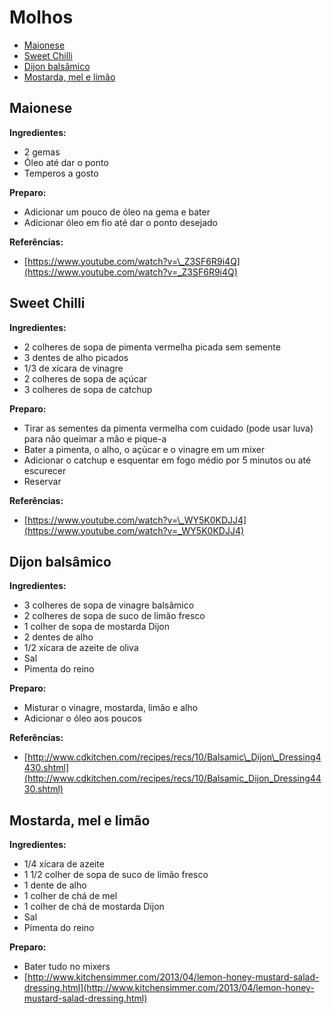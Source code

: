 # Molhos

* [Maionese](molhos.md#maionese)
* [Sweet Chilli](molhos.md#sweet-chilli)
* [Dijon balsâmico](molhos.md#dijon-balsâmico)
* [Mostarda, mel e limão](molhos.md#mostarda-mel-e-limão)

## Maionese

**Ingredientes:**

* 2 gemas
* Óleo até dar o ponto
* Temperos a gosto

**Preparo:**

* Adicionar um pouco de óleo na gema e bater
* Adicionar óleo em fio até dar o ponto desejado

**Referências:**

* [https://www.youtube.com/watch?v=\_Z3SF6R9i4Q](https://www.youtube.com/watch?v=_Z3SF6R9i4Q)

## Sweet Chilli

**Ingredientes:**

* 2 colheres de sopa de pimenta vermelha picada sem semente
* 3 dentes de alho picados
* 1/3 de xícara de vinagre
* 2 colheres de sopa de açúcar
* 3 colheres de sopa de catchup

**Preparo:**

* Tirar as sementes da pimenta vermelha com cuidado \(pode usar luva\) para não queimar a mão e pique-a
* Bater a pimenta, o alho, o açúcar e o vinagre em um mixer
* Adicionar o catchup e esquentar em fogo médio por 5 minutos ou até escurecer
* Reservar

**Referências:**

* [https://www.youtube.com/watch?v=\_WY5K0KDJJ4](https://www.youtube.com/watch?v=_WY5K0KDJJ4)

## Dijon balsâmico

**Ingredientes:**

* 3 colheres de sopa de vinagre balsâmico
* 2 colheres de sopa de suco de limão fresco
* 1 colher de sopa de mostarda Dijon
* 2 dentes de alho
* 1/2 xícara de azeite de oliva
* Sal
* Pimenta do reino

**Preparo:**

* Misturar o vinagre, mostarda, limão e alho
* Adicionar o óleo aos poucos

**Referências:**

* [http://www.cdkitchen.com/recipes/recs/10/Balsamic\_Dijon\_Dressing4430.shtml](http://www.cdkitchen.com/recipes/recs/10/Balsamic_Dijon_Dressing4430.shtml)

## Mostarda, mel e limão

**Ingredientes:**

* 1/4 xícara de azeite
* 1 1/2 colher de sopa de suco de limão fresco
* 1 dente de alho
* 1 colher de chá de mel
* 1 colher de chá de mostarda Dijon
* Sal
* Pimenta do reino

**Preparo:**

* Bater tudo no mixers
* [http://www.kitchensimmer.com/2013/04/lemon-honey-mustard-salad-dressing.html](http://www.kitchensimmer.com/2013/04/lemon-honey-mustard-salad-dressing.html)

